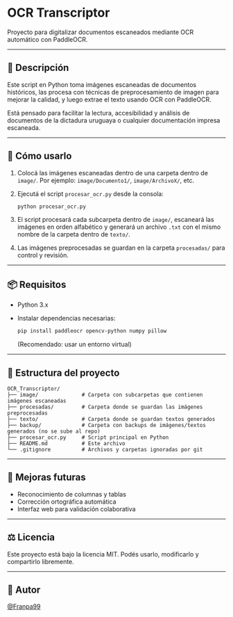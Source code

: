 # OCR Transcriptor

Proyecto para digitalizar documentos escaneados mediante OCR automático con PaddleOCR.

---

## 📄 Descripción

Este script en Python toma imágenes escaneadas de documentos históricos, las procesa con técnicas de preprocesamiento de imagen para mejorar la calidad, y luego extrae el texto usando OCR con PaddleOCR.

Está pensado para facilitar la lectura, accesibilidad y análisis de documentos de la dictadura uruguaya o cualquier documentación impresa escaneada.

---

## 🧪 Cómo usarlo

1. Colocá las imágenes escaneadas dentro de una carpeta dentro de `image/`.
   Por ejemplo: `image/Documento1/`, `image/ArchivoX/`, etc.

2. Ejecutá el script `procesar_ocr.py` desde la consola:

   ```bash
   python procesar_ocr.py
   ```

3. El script procesará cada subcarpeta dentro de `image/`, escaneará las imágenes en orden alfabético y generará un archivo `.txt` con el mismo nombre de la carpeta dentro de `texto/`.

4. Las imágenes preprocesadas se guardan en la carpeta `procesadas/` para control y revisión.

---

## 📦 Requisitos

- Python 3.x
- Instalar dependencias necesarias:

  ```bash
  pip install paddleocr opencv-python numpy pillow
  ```

  (Recomendado: usar un entorno virtual)

---

## 📁 Estructura del proyecto

```
OCR_Transcriptor/
├── image/              # Carpeta con subcarpetas que contienen imágenes escaneadas
├── procesadas/         # Carpeta donde se guardan las imágenes preprocesadas
├── texto/              # Carpeta donde se guardan textos generados
├── backup/             # Carpeta con backups de imágenes/textos generados (no se sube al repo)
├── procesar_ocr.py     # Script principal en Python
├── README.md           # Este archivo
└── .gitignore          # Archivos y carpetas ignoradas por git
```

---

## 🔧 Mejoras futuras

- Reconocimiento de columnas y tablas
- Corrección ortográfica automática
- Interfaz web para validación colaborativa

---

## ⚖️ Licencia

Este proyecto está bajo la licencia MIT. 
Podés usarlo, modificarlo y compartirlo libremente.

---

## 👤 Autor

[@Franpa99](https://github.com/Franpa99)